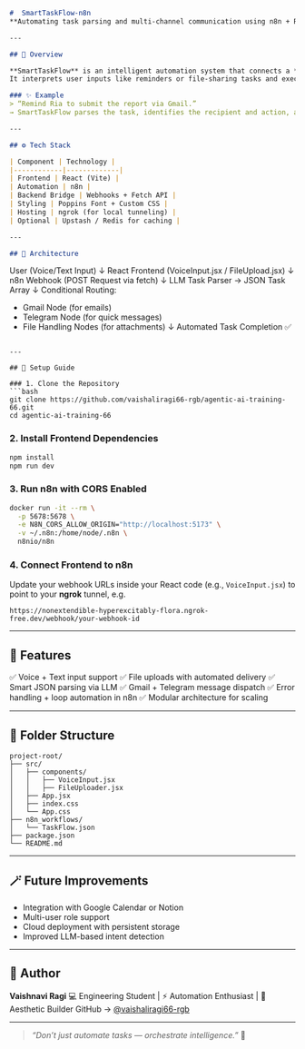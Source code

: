 

```md
#  SmartTaskFlow-n8n  
**Automating task parsing and multi-channel communication using n8n + React**

---

## 🚀 Overview

**SmartTaskFlow** is an intelligent automation system that connects a **React-based front end** with **n8n workflows** to process natural-language commands.  
It interprets user inputs like reminders or file-sharing tasks and executes them automatically — sending messages, emails, or attachments to the right recipients.

### ✨ Example
> “Remind Ria to submit the report via Gmail.”  
→ SmartTaskFlow parses the task, identifies the recipient and action, and triggers the n8n workflow to send the mail instantly.

---

## ⚙️ Tech Stack

| Component | Technology |
|------------|-------------|
| Frontend | React (Vite) |
| Automation | n8n |
| Backend Bridge | Webhooks + Fetch API |
| Styling | Poppins Font + Custom CSS |
| Hosting | ngrok (for local tunneling) |
| Optional | Upstash / Redis for caching |

---

## 🧩 Architecture

```

User (Voice/Text Input)
↓
React Frontend (VoiceInput.jsx / FileUpload.jsx)
↓
n8n Webhook (POST Request via fetch)
↓
LLM Task Parser → JSON Task Array
↓
Conditional Routing:

* Gmail Node (for emails)
* Telegram Node (for quick messages)
* File Handling Nodes (for attachments)
  ↓
  Automated Task Completion ✅

````

---

## 🔧 Setup Guide

### 1. Clone the Repository
```bash
git clone https://github.com/vaishaliragi66-rgb/agentic-ai-training-66.git
cd agentic-ai-training-66
````

### 2. Install Frontend Dependencies

```bash
npm install
npm run dev
```

### 3. Run n8n with CORS Enabled

```bash
docker run -it --rm \
  -p 5678:5678 \
  -e N8N_CORS_ALLOW_ORIGIN="http://localhost:5173" \
  -v ~/.n8n:/home/node/.n8n \
  n8nio/n8n
```

### 4. Connect Frontend to n8n

Update your webhook URLs inside your React code (e.g., `VoiceInput.jsx`)
to point to your **ngrok** tunnel, e.g.

```
https://nonextendible-hyperexcitably-flora.ngrok-free.dev/webhook/your-webhook-id
```

---

## 🧠 Features

✅ Voice + Text input support
✅ File uploads with automated delivery
✅ Smart JSON parsing via LLM
✅ Gmail + Telegram message dispatch
✅ Error handling + loop automation in n8n
✅ Modular architecture for scaling

---

## 🧵 Folder Structure

```
project-root/
├── src/
│   ├── components/
│   │   ├── VoiceInput.jsx
│   │   ├── FileUploader.jsx
│   ├── App.jsx
│   ├── index.css
│   └── App.css
├── n8n_workflows/
│   └── TaskFlow.json
├── package.json
└── README.md
```

---

## 🪄 Future Improvements

* Integration with Google Calendar or Notion
* Multi-user role support
* Cloud deployment with persistent storage
* Improved LLM-based intent detection

---

## 💫 Author

**Vaishnavi Ragi**
💻 Engineering Student | ⚡ Automation Enthusiast | 🎨 Aesthetic Builder
GitHub → [@vaishaliragi66-rgb](https://github.com/vaishaliragi66-rgb)

---

> *“Don’t just automate tasks — orchestrate intelligence.”* 🚀

```

